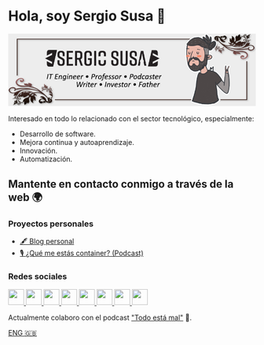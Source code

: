 # Hola, soy Sergio Susa 👋

![Sergio Susa](https://github.com/sergiosusa/sergiosusa/raw/master/images/header.png)

Interesado en todo lo relacionado con el sector tecnológico, especialmente:

- Desarrollo de software.
- Mejora continua y autoaprendizaje.
- Innovación.
- Automatización.

## Mantente en contacto conmigo a través de la web 🌍

### Proyectos personales
- [🖋 Blog personal](https://sergiosusa.com/)
- [🎙 ¿Qué me estás container? (Podcast)](https://www.ivoox.com/podcast-que-me-estas-container_sq_f1675569_1.html)

### Redes sociales

<p align="left">
    <a href="https://www.facebook.com/sergiosusa" target="_blank" rel="noreferrer">
        <img src="https://raw.githubusercontent.com/danielcranney/readme-generator/main/public/icons/socials/facebook.svg"
             width="32" height="32"/>
    </a>
    <a href="https://www.github.com/sergiosusa" target="_blank" rel="noreferrer">
        <img src="https://raw.githubusercontent.com/danielcranney/readme-generator/main/public/icons/socials/github-dark.svg"
             width="32" height="32"/>
    </a>
    <a href="http://www.instagram.com/sergiosusa" target="_blank" rel="noreferrer">
        <img src="https://raw.githubusercontent.com/danielcranney/readme-generator/main/public/icons/socials/instagram.svg"
             width="32" height="32"/>
    </a>
    <a href="https://www.linkedin.com/in/sergiosusa" target="_blank" rel="noreferrer">
        <img src="https://raw.githubusercontent.com/danielcranney/readme-generator/main/public/icons/socials/linkedin.svg"
             width="32" height="32"/>
    </a>
    <a href="https://es.stackoverflow.com/users/19504/sergiosusa" target="_blank" rel="noreferrer">
        <img src="https://raw.githubusercontent.com/danielcranney/readme-generator/main/public/icons/socials/stackoverflow.svg"
             width="32" height="32"/>
    </a>
    <a href="https://www.twitter.com/sergiosusa" target="_blank" rel="noreferrer">
        <img src="https://raw.githubusercontent.com/danielcranney/readme-generator/main/public/icons/socials/twitter.svg"
             width="32" height="32"/>
    </a>
    <a href="https://www.youtube.com/c/sergiosusa" target="_blank" rel="noreferrer">
        <img src="https://raw.githubusercontent.com/danielcranney/readme-generator/main/public/icons/socials/youtube.svg"
             width="32" height="32"/>
    </a>
    <a href="https://www.twitch.tv/sergiosusa" target="_blank" rel="noreferrer">
        <img src="https://raw.githubusercontent.com/danielcranney/readme-generator/main/public/icons/socials/twitch.svg"
             width="32" height="32"/>
    </a>
</p>

Actualmente colaboro con el podcast ["Todo está mal"](http://todoestamal.com/) 🤦.

[ENG :gb:](README.md)